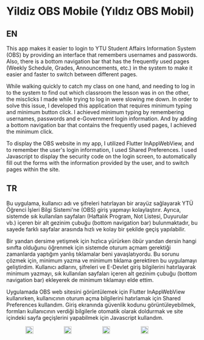 # Yildiz OBS Mobile (Yıldız OBS Mobil)

## EN

This app makes it easier to login to YTU Student Affairs Information System (OBS) by providing an interface that remembers usernames and passwords. Also, there is a bottom navigation bar that has the frequently used pages (Weekly Schedule, Grades, Announcements, etc.) in the system to make it easier and faster to switch between different pages.

While walking quickly to catch my class on one hand, and needing to log in to the system to find out which classroom the lesson was in on the other, the misclicks I made while trying to log in were slowing me down. In order to solve this issue, I developed this application that requires minimum typing and minimum button click. I achieved minimum typing by remembering usernames, passwords and e-Government login information. And by adding a bottom navigation bar that contains the frequently used pages, I achieved the minimum click. 

To display the OBS website in my app, I utilized Flutter InAppWebView, and to remember the user's login information, I used Shared Preferences. I used Javascript to display the security code on the login screen, to automatically fill out the forms with the information provided by the user, and to switch pages within the site.

## TR

Bu uygulama, kullanıcı adı ve şifreleri hatırlayan bir arayüz sağlayarak YTÜ Öğrenci İşleri Bilgi Sistemi'ne (OBS) giriş yapmayı kolaylaştırır. Ayrıca, sistemde sık kullanılan sayfaları (Haftalık Program, Not Listesi, Duyurular vb.) içeren bir alt gezinim çubuğu (bottom navigation bar) bulunmaktadır, bu sayede farklı sayfalar arasında hızlı ve kolay bir şekilde geçiş yapılabilir.

Bir yandan dersime yetişmek için hızlıca yürürken öbür yandan dersin hangi sınıfta olduğunu öğrenmek için sistemde oturum açmam gerektiği zamanlarda yaptığım yanlış tıklamalar beni yavaşlatıyordu. Bu sorunu çözmek için, minimum yazma ve minimum tıklama gerektiren bu uygulamayı geliştirdim. Kullanıcı adlarını, şifreleri ve E-Devlet giriş bilgilerini hatırlayarak minimum yazmayı, sık kullanılan sayfaları içeren alt gezinim çubuğu (bottom navigation bar) ekleyerek de minimum tıklamayı elde ettim.

Uygulamada OBS web sitesini görüntülemek için Flutter InAppWebView kullanırken, kullanıcının oturum açma bilgilerini hatırlamak için Shared Preferences kullandım. Giriş ekranında güvenlik kodunu görüntüleyebilmek, formları kullanıcının verdiği bilgilerle otomatik olarak doldurmak ve site içindeki sayfa geçişlerini yapabilmek için Javascript kullandım.

<div style="display:flex; flex-direction: row; justify-content: center; align-items: center; width: 100%">
  <img src="https://user-images.githubusercontent.com/118119029/219957843-8af2dc37-28b3-448f-9297-f3c0ef3a53f1.png" alt="" style="width: 20%;">
  <img src="https://user-images.githubusercontent.com/118119029/219957854-5240496b-b159-4287-a8c1-f22cc6aac45a.png" alt="" style="width: 20%;">
  <img src="https://user-images.githubusercontent.com/118119029/219957857-562791ab-5be7-4ed2-a8dc-0ae176ae35f4.png" alt="" style="width: 20%;">
  <img src="https://user-images.githubusercontent.com/118119029/219957861-9404719a-2bfa-41ef-b7fc-0d20b875bc97.png" alt="" style="width: 20%;">
</div>

